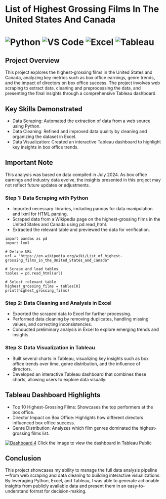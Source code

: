 # List of Highest Grossing Films In The United States And Canada
# ![Python](https://img.shields.io/badge/python-blue?logo=python&logoColor=white) ![VS Code](https://img.shields.io/badge/VS%20Code-blue?logo=visual-studio-code&logoColor=white) ![Excel](https://img.shields.io/badge/Excel-217346?logo=Microsoft%20Excel&logoColor=white) ![Tableau](https://img.shields.io/badge/Tableau-005F99?logo=Tableau&logoColor=white)

## Project Overview
This project explores the highest-grossing films in the United States and Canada, analyzing key metrics such as box office earnings, genre trends, and the impact of directors on box office success. The project involves web scraping to extract data, cleaning and preprocessing the data, and presenting the final insights through a comprehensive Tableau dashboard.

## Key Skills Demonstrated
- Data Scraping: Automated the extraction of data from a web source using Python.
- Data Cleaning: Refined and improved data quality by cleaning and organizing the dataset in Excel.
- Data Visualization: Created an interactive Tableau dashboard to highlight key insights in box office trends.

## Important Note
This analysis was based on data compiled in July 2024. As box office earnings and industry data evolve, the insights presented in this project may not reflect future updates or adjustments.


### Step 1: Data Scraping with Python
- Imported necessary libraries, including pandas for data manipulation and lxml for HTML parsing.
- Scraped data from a Wikipedia page on the highest-grossing films in the United States and Canada using pd.read_html.
- Extracted the relevant table and previewed the data for verification.
```
import pandas as pd
import lxml

# Define URL
url = "https://en.wikipedia.org/wiki/List_of_highest-grossing_films_in_the_United_States_and_Canada"

# Scrape and load tables
tables = pd.read_html(url)

# Select relevant table
highest_grossing_films = tables[0]
print(highest_grossing_films)
```

### Step 2: Data Cleaning and Analysis in Excel
- Exported the scraped data to Excel for further processing.
- Performed data cleaning by removing duplicates, handling missing values, and correcting inconsistencies.
- Conducted preliminary analysis in Excel to explore emerging trends and insights.

### Step 3: Data Visualization in Tableau
- Built several charts in Tableau, visualizing key insights such as box office trends over time, genre distribution, and the influence of directors.
- Developed an interactive Tableau dashboard that combines these charts, allowing users to explore data visually.

## Tableau Dashboard Highlights
- Top 10 Highest-Grossing Films: Showcases the top performers at the box office.
- Director Impact on Box Office: Highlights how different directors influenced box office success.
- Genre Distribution: Analyzes which film genres dominated the highest-grossing films list.

[![Dashboard 4](https://github.com/user-attachments/assets/b861aa7a-13c1-4319-8e4a-fd4fec759c43)](https://public.tableau.com/views/Listofhighest-grossingfilmsintheUnitedStatesandCanadacomplete/Dashboard4?:language=en-US&publish=yes&:sid=&:redirect=auth&:display_count=n&:origin=viz_share_link)
Click the image to view the dashboard in Tableau Public

## Conclusion
This project showcases my ability to manage the full data analysis pipeline—from web scraping and data cleaning to building interactive visualizations. By leveraging Python, Excel, and Tableau, I was able to generate actionable insights from publicly available data and present them in an easy-to-understand format for decision-making.


